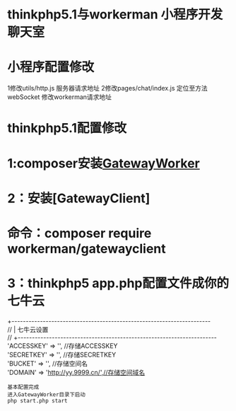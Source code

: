 thinkphp5.1与workerman 小程序开发聊天室
=========

小程序配置修改
===
1修改utils/http.js 服务器请求地址
2修改pages/chat/index.js 定位至方法webSocket 修改workerman请求地址

thinkphp5.1配置修改
======
1:composer安装[GatewayWorker](http://workerman.net/gatewaydoc/)
=
2：安装[GatewayClient] <br>
==
命令：composer require workerman/gatewayclient  
=
3：thinkphp5 app.php配置文件成你的七牛云<br>
==
+----------------------------------------------------------------------<br>
    // | 七牛云设置<br>
    // +----------------------------------------------------------------------<br>
  	'ACCESSKEY' => '', //存储ACCESSKEY<br>
    'SECRETKEY' => '', //存储SECRETKEY<br>
    'BUCKET' => '', //存储空间名<br>
    'DOMAIN' => 'http://yy.9999.cn/',//存储空间域名<br>
    
    基本配置完成
    进入GatewayWorker目录下启动
    php start.php start
